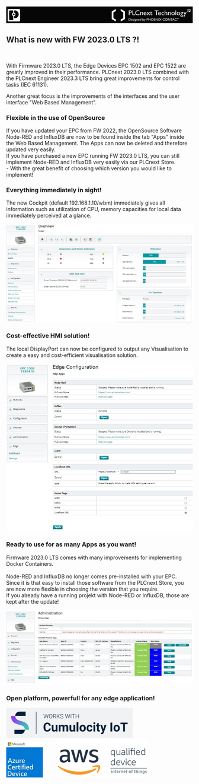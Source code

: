 ![EPC_logo](/FW_2023/images/EPC_logo_plate.jpG)

## What is new with FW 2023.0 LTS ?!
<br>

With Firmware 2023.0 LTS, the Edge Devices EPC 1502 and EPC 1522  are greatly improved in their performance.
PLCnext 2023.0 LTS combined with the PLCnext Engineer 2023.3 LTS bring great improvements for control tasks (IEC 61131).

Another great focus is the improvements of the interfaces and the user interface "Web Based Management".

### Flexible in the use of OpenSource
If you have updated your EPC from FW 2022, the OpenSource Software Node-RED and InfluxDB are now to be found inside the tab "Apps" inside the Web Based Management. The Apps can now be deleted and therefore updated very easily. <br>
If you have purchased a new EPC running FW 2023.0 LTS, you can still implement Node-RED and InfluxDB very easily via our PLCnext Store. <br> - With the great benefit of choosing which version you would like to implement!

### Everything immediately in sight!
The new Cockpit (default 192.168.1.10/wbm) immediately gives all information such as utilization of CPU, memory capacities for local data immediately perceived at a glance. <br>

![00_Cockpit_1](/FW_2023/images/00_Cockpit_1.jpg) <br>

### Cost-effective HMI solution!
The local DisplayPort can now be configured to output any Visualisation to create a easy and cost-efficient visualisation solution.

![00_Cockpit_3](/FW_2023/images/00_Cockpit_3.jpg) <br>

### Ready to use for as many Apps as you want!
Firmware 2023.0 LTS comes with many improvements for implementing Docker Containers. <br>  
Node-RED and InfluxDB no longer comes pre-installed with your EPC. <br> Since it is that easy to install those software from the PLCnext Store, you are now more flexible in choosing the version that you require. <br>
If you already have a running projekt with Node-RED or InfluxDB, those are kept after the update! <br>

![00_Cockpit_2](/FW_2023/images/00_Cockpit_2.jpg) <br>

### Open platform, powerfull for any edge application!
![WorksWithCumulocityIoT](../../FW_2023/images/WorksWithCumulocity.jpg) <br>
![Azure_Certified](/FW_2023/images/Azrue_Certified.jpg)   &emsp; &emsp;  ![AWS_Certified](/FW_2023/images/AWS_Certified.png)